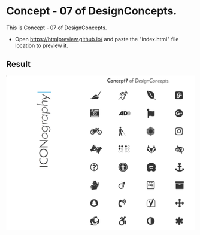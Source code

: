 Concept - 07 of DesignConcepts.
==============================

This is Concept - 07 of DesignConcepts.
- Open https://htmlpreview.github.io/ and paste the "index.html" file location to preview it.

Result
-----------
<p align="center">
  <img src="c07.png"/>
</p>
